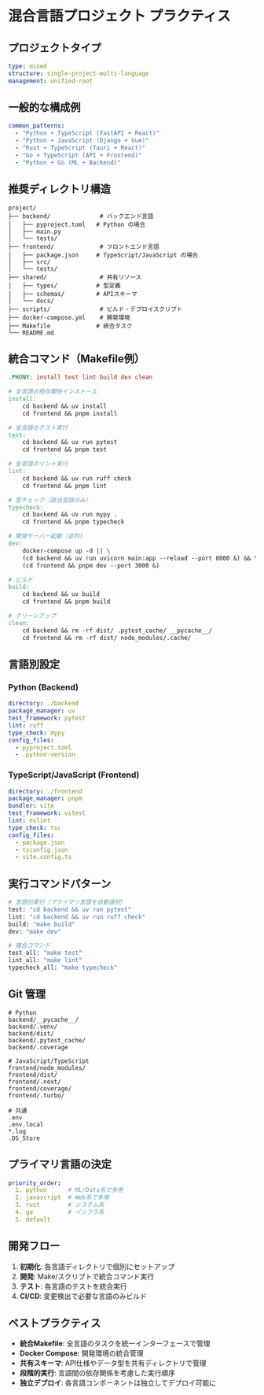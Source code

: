 # 混合言語プロジェクト プラクティス

## プロジェクトタイプ
```yaml
type: mixed
structure: single-project-multi-language
management: unified-root
```

## 一般的な構成例
```yaml
common_patterns:
  - "Python + TypeScript (FastAPI + React)"
  - "Python + JavaScript (Django + Vue)"
  - "Rust + TypeScript (Tauri + React)"
  - "Go + TypeScript (API + Frontend)"
  - "Python + Go (ML + Backend)"
```

## 推奨ディレクトリ構造
```
project/
├── backend/              # バックエンド言語
│   ├── pyproject.toml   # Python の場合
│   ├── main.py
│   └── tests/
├── frontend/             # フロントエンド言語
│   ├── package.json     # TypeScript/JavaScript の場合
│   ├── src/
│   └── tests/
├── shared/               # 共有リソース
│   ├── types/           # 型定義
│   ├── schemas/         # APIスキーマ
│   └── docs/
├── scripts/              # ビルド・デプロイスクリプト
├── docker-compose.yml    # 開発環境
├── Makefile             # 統合タスク
└── README.md
```

## 統合コマンド（Makefile例）
```makefile
.PHONY: install test lint build dev clean

# 全言語の依存関係インストール
install:
	cd backend && uv install
	cd frontend && pnpm install

# 全言語のテスト実行
test:
	cd backend && uv run pytest
	cd frontend && pnpm test

# 全言語のリント実行
lint:
	cd backend && uv run ruff check
	cd frontend && pnpm lint

# 型チェック（該当言語のみ）
typecheck:
	cd backend && uv run mypy .
	cd frontend && pnpm typecheck

# 開発サーバー起動（並列）
dev:
	docker-compose up -d || \
	(cd backend && uv run uvicorn main:app --reload --port 8000 &) && \
	(cd frontend && pnpm dev --port 3000 &)

# ビルド
build:
	cd backend && uv build
	cd frontend && pnpm build

# クリーンアップ
clean:
	cd backend && rm -rf dist/ .pytest_cache/ __pycache__/
	cd frontend && rm -rf dist/ node_modules/.cache/
```

## 言語別設定

### Python (Backend)
```yaml
directory: ./backend
package_manager: uv
test_framework: pytest
lint: ruff
type_check: mypy
config_files:
  - pyproject.toml
  - .python-version
```

### TypeScript/JavaScript (Frontend)
```yaml
directory: ./frontend
package_manager: pnpm
bundler: vite
test_framework: vitest
lint: eslint
type_check: tsc
config_files:
  - package.json
  - tsconfig.json
  - vite.config.ts
```

## 実行コマンドパターン
```bash
# 言語別実行（プライマリ言語を自動選択）
test: "cd backend && uv run pytest"
lint: "cd backend && uv run ruff check"
build: "make build"
dev: "make dev"

# 複合コマンド
test_all: "make test"
lint_all: "make lint"
typecheck_all: "make typecheck"
```

## Git 管理
```gitignore
# Python
backend/__pycache__/
backend/.venv/
backend/dist/
backend/.pytest_cache/
backend/.coverage

# JavaScript/TypeScript
frontend/node_modules/
frontend/dist/
frontend/.next/
frontend/coverage/
frontend/.turbo/

# 共通
.env
.env.local
*.log
.DS_Store
```

## プライマリ言語の決定
```yaml
priority_order:
  1. python      # ML/Data系で多用
  2. javascript  # Web系で多用
  3. rust        # システム系
  4. go          # インフラ系
  5. default
```

## 開発フロー
1. **初期化**: 各言語ディレクトリで個別にセットアップ
2. **開発**: Make/スクリプトで統合コマンド実行
3. **テスト**: 各言語のテストを統合実行
4. **CI/CD**: 変更検出で必要な言語のみビルド

## ベストプラクティス
- **統合Makefile**: 全言語のタスクを統一インターフェースで管理
- **Docker Compose**: 開発環境の統合管理
- **共有スキーマ**: API仕様やデータ型を共有ディレクトリで管理
- **段階的実行**: 言語間の依存関係を考慮した実行順序
- **独立デプロイ**: 各言語コンポーネントは独立してデプロイ可能に